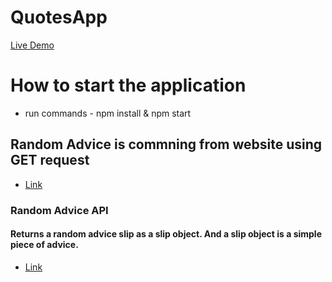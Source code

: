 # QuotesApp

[Live Demo](https://cheery-rugelach-1494a4.netlify.app/)

# How to start the application
* run commands - npm install & npm start

## Random Advice is commning from website using GET request
* [Link](https://api.adviceslip.com/)

### Random Advice API
#### Returns a random advice slip as a slip object. And a slip object is a simple piece of advice.

* [Link](https://api.adviceslip.com/advice)


